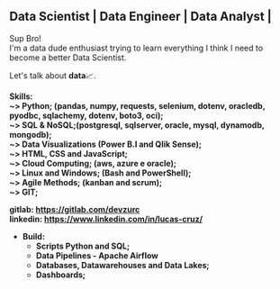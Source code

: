 ## Data Scientist | Data Engineer | Data Analyst |
<p>
  Sup Bro! <br>
I'm a data dude enthusiast trying to learn everything I think I need to become a better Data Scientist.
</p>

<p>
  Let's talk about <b>data</b>📈.
</p>
<p>
  <b>Skills:<br>
    <b>~></b> Python; (pandas, numpy, requests, selenium, dotenv, oracledb, pyodbc, sqlachemy, dotenv, boto3, oci); <br>
    <b>~></b> SQL  & NoSQL;(postgresql, sqlserver, oracle, mysql, dynamodb, mongodb); <br>
    <b>~></b> Data Visualizations (Power B.I and Qlik Sense); <br>
    <b>~></b> HTML, CSS and JavaScript; <br>
    <b>~></b> Cloud Computing; (aws, azure e oracle); <br>
    <b>~></b> Linux and Windows; (Bash and PowerShell); <br>
    <b>~></b> Agile Methods; (kanban and scrum); <br>
    <b>~></b> GIT; <br>
</p>

<b>gitlab: https://gitlab.com/devzurc</b><br>
<b>linkedin: https://www.linkedin.com/in/lucas-cruz/</b>

* Build:
  * Scripts Python and SQL;
  * Data Pipelines - Apache Airflow
  * Databases, Datawarehouses and Data Lakes;
  * Dashboards;
